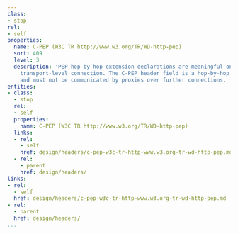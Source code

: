 ```yaml
---
class:
- stop
rel:
- self
properties:
  name: C-PEP (W3C TR http://www.w3.org/TR/WD-http-pep)
  sort: 409
  level: 3
  description: 'PEP hop-by-hop extension declarations are meaningful only for a single
    transport-level connection. The C-PEP header field is a hop-by-hop header field
    and must not be communicated by proxies over further connections. '
entities:
- class:
  - stop
  rel:
  - self
  properties:
    name: C-PEP (W3C TR http://www.w3.org/TR/WD-http-pep)
  links:
  - rel:
    - self
    href: design/headers/c-pep-w3c-tr-http-www.w3.org-tr-wd-http-pep.md
  - rel:
    - parent
    href: design/headers/
links:
- rel:
  - self
  href: design/headers/c-pep-w3c-tr-http-www.w3.org-tr-wd-http-pep.md
- rel:
  - parent
  href: design/headers/
...
```

